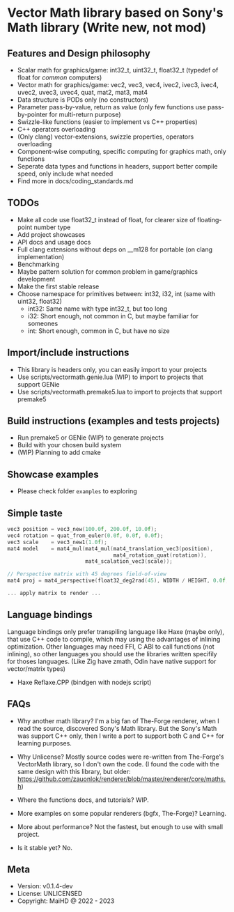 # Vector Math library based on Sony's Math library (Write new, not mod)

## Features and Design philosophy
- Scalar math for graphics/game: int32_t, uint32_t, float32_t (typedef of float for *common* computers)
- Vector math for graphics/game: vec2, vec3, vec4, ivec2, ivec3, ivec4, uvec2, uvec3, uvec4, quat, mat2, mat3, mat4
- Data structure is PODs only (no constructors)
- Parameter pass-by-value, return as value (only few functions use pass-by-pointer for multi-return purpose)
- Swizzle-like functions (easier to implement vs C++ properties)
- C++ operators overloading
- (Only clang) vector-extensions, swizzle properties, operators overloading
- Component-wise computing, specific computing for graphics math, only functions
- Seperate data types and functions in headers, support better compile speed, only include what needed 
- Find more in docs/coding_standards.md

## TODOs
- Make all code use float32_t instead of float, for clearer size of floating-point number type
- Add project showcases
- API docs and usage docs
- Full clang extensions without deps on __m128 for portable (on clang implementation)
- Benchmarking
- Maybe pattern solution for common problem in game/graphics development
- Make the first stable release
- Choose namespace for primitives between: int32, i32, int (same with uint32, float32)
    - int32: Same name with type int32_t, but too long
    - i32: Short enough, not common in C, but maybe familiar for someones
    - int: Short enough, common in C, but have no size

## Import/include instructions
- This library is headers only, you can easily import to your projects
- Use scripts/vectormath.genie.lua (WIP) to import to projects that support GENie
- Use scripts/vectormath.premake5.lua to import to projects that support premake5

## Build instructions (examples and tests projects)
- Run premake5 or GENie (WIP) to generate projects
- Build with your chosen build system
- (WIP) Planning to add cmake

## Showcase examples
- Please check folder `examples` to exploring

## Simple taste
```C
vec3 position = vec3_new(100.0f, 200.0f, 10.0f);
vec4 rotation = quat_from_euler(0.0f, 0.0f, 0.0f);
vec3 scale    = vec3_new1(1.0f);
mat4 model    = mat4_mul(mat4_mul(mat4_translation_vec3(position),
                                  mat4_rotation_quat(rotation)),
                         mat4_scalation_vec3(scale));

// Perspective matrix with 45 degrees field-of-view
mat4 proj = mat4_perspective(float32_deg2rad(45), WIDTH / HEIGHT, 0.0f, 100.0f);

... apply matrix to render ...
```

## Language bindings
Language bindings only prefer transpiling language like Haxe (maybe only), that use C++ code to compile, which may using the advantages of inlining optimization. Other languages may need FFI, C ABI to call functions (not inlining), 
so other languages you should use the libraries written specifily for thoses languages. (Like Zig have zmath, Odin have native support for vector/matrix types)
- Haxe Reflaxe.CPP (bindgen with nodejs script)

## FAQs
- Why another math library? I'm a big fan of The-Forge renderer, when I read the source, discovered Sony's Math library. But the Sony's Math was support C++ only, then I write a port to support both C and C++ for learning purposes.

- Why Unlicense? Mostly source codes were re-written from The-Forge's VectorMath library, so I don't own the code. (I found the code with the same design with this library, but older: https://github.com/zauonlok/renderer/blob/master/renderer/core/maths.h)
- Where the functions docs, and tutorials? WIP.
- More examples on some popular renderers (bgfx, The-Forge)? Learning.
- More about performance? Not the fastest, but enough to use with small project.
- Is it stable yet? No.

## Meta
- Version: v0.1.4-dev
- License: UNLICENSED
- Copyright: MaiHD @ 2022 - 2023
